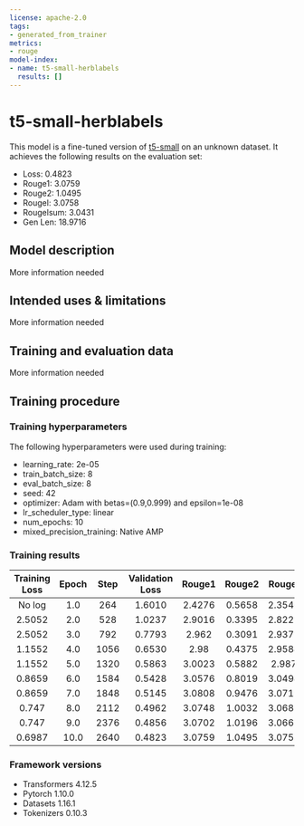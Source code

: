 ```yaml
---
license: apache-2.0
tags:
- generated_from_trainer
metrics:
- rouge
model-index:
- name: t5-small-herblabels
  results: []
---
```


<!-- This model card has been generated automatically according to the information the Trainer had access to. You
should probably proofread and complete it, then remove this comment. -->

# t5-small-herblabels

This model is a fine-tuned version of [t5-small](https://huggingface.co/t5-small) on an unknown dataset.
It achieves the following results on the evaluation set:
- Loss: 0.4823
- Rouge1: 3.0759
- Rouge2: 1.0495
- Rougel: 3.0758
- Rougelsum: 3.0431
- Gen Len: 18.9716

## Model description

More information needed

## Intended uses & limitations

More information needed

## Training and evaluation data

More information needed

## Training procedure

### Training hyperparameters

The following hyperparameters were used during training:
- learning_rate: 2e-05
- train_batch_size: 8
- eval_batch_size: 8
- seed: 42
- optimizer: Adam with betas=(0.9,0.999) and epsilon=1e-08
- lr_scheduler_type: linear
- num_epochs: 10
- mixed_precision_training: Native AMP

### Training results

| Training Loss | Epoch | Step | Validation Loss | Rouge1 | Rouge2 | Rougel | Rougelsum | Gen Len |
|:-------------:|:-----:|:----:|:---------------:|:------:|:------:|:------:|:---------:|:-------:|
| No log        | 1.0   | 264  | 1.6010          | 2.4276 | 0.5658 | 2.3546 | 2.3099    | 18.9091 |
| 2.5052        | 2.0   | 528  | 1.0237          | 2.9016 | 0.3395 | 2.8221 | 2.783     | 18.9673 |
| 2.5052        | 3.0   | 792  | 0.7793          | 2.962  | 0.3091 | 2.9375 | 2.8786    | 18.9588 |
| 1.1552        | 4.0   | 1056 | 0.6530          | 2.98   | 0.4375 | 2.9584 | 2.8711    | 18.9588 |
| 1.1552        | 5.0   | 1320 | 0.5863          | 3.0023 | 0.5882 | 2.987  | 2.9155    | 18.9588 |
| 0.8659        | 6.0   | 1584 | 0.5428          | 3.0576 | 0.8019 | 3.0494 | 2.9989    | 18.9716 |
| 0.8659        | 7.0   | 1848 | 0.5145          | 3.0808 | 0.9476 | 3.0719 | 3.0237    | 18.9716 |
| 0.747         | 8.0   | 2112 | 0.4962          | 3.0748 | 1.0032 | 3.0683 | 3.0359    | 18.9716 |
| 0.747         | 9.0   | 2376 | 0.4856          | 3.0702 | 1.0196 | 3.0665 | 3.0328    | 18.9716 |
| 0.6987        | 10.0  | 2640 | 0.4823          | 3.0759 | 1.0495 | 3.0758 | 3.0431    | 18.9716 |


### Framework versions

- Transformers 4.12.5
- Pytorch 1.10.0
- Datasets 1.16.1
- Tokenizers 0.10.3
